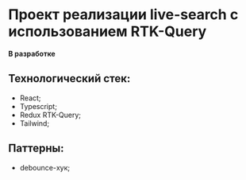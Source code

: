 # Проект реализации live-search с использованием RTK-Query

**В разработке**

## Технологический стек:
- React;
- Typescript;
- Redux RTK-Query;
- Tailwind;

## Паттерны:
- debounce-хук;
